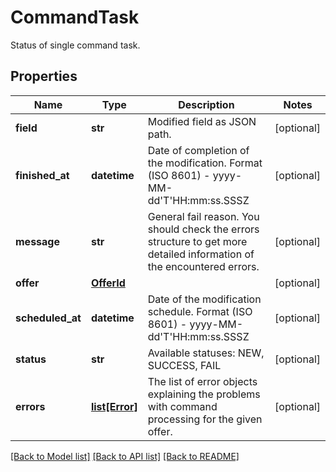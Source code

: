 # CommandTask

Status of single command task.
## Properties
Name | Type | Description | Notes
------------ | ------------- | ------------- | -------------
**field** | **str** | Modified field as JSON path. | [optional] 
**finished_at** | **datetime** | Date of completion of the modification. Format (ISO 8601) - yyyy-MM-dd&#39;T&#39;HH:mm:ss.SSSZ | [optional] 
**message** | **str** | General fail reason. You should check the errors structure to get more detailed information of the encountered errors. | [optional] 
**offer** | [**OfferId**](OfferId.md) |  | [optional] 
**scheduled_at** | **datetime** | Date of the modification schedule. Format (ISO 8601) - yyyy-MM-dd&#39;T&#39;HH:mm:ss.SSSZ | [optional] 
**status** | **str** | Available statuses: NEW, SUCCESS, FAIL | [optional] 
**errors** | [**list[Error]**](Error.md) | The list of error objects explaining the problems with command processing for the given offer. | [optional] 

[[Back to Model list]](../README.md#documentation-for-models) [[Back to API list]](../README.md#documentation-for-api-endpoints) [[Back to README]](../README.md)


